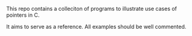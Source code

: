 This repo contains a colleciton of programs to illustrate use cases of pointers in C.

It aims to serve as a reference. All examples should be well commented. 
